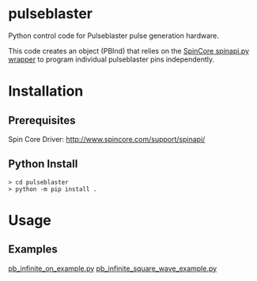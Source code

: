 # pulseblaster
Python control code for Pulseblaster pulse generation hardware.

This code creates an object (PBInd) that relies on the [SpinCore spinapi.py wrapper](http://www.spincore.com/support/SpinAPI_Python_Wrapper/spinapi.py) to program individual pulseblaster pins independently.

# Installation

## Prerequisites

Spin Core Driver: http://www.spincore.com/support/spinapi/

## Python Install

```
> cd pulseblaster
> python -m pip install .
```

# Usage

## Examples

[pb_infinite_on_example.py](pb_infinite_on_example.py)
[pb_infinite_square_wave_example.py](pb_infinite_square_wave_example.py)
